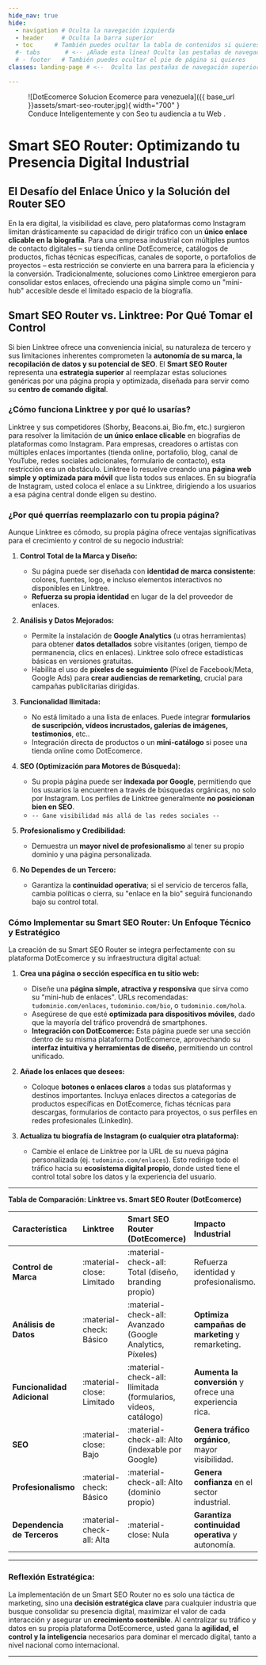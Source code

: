 ```yaml
---
hide_nav: true
hide:
  - navigation # Oculta la navegación izquierda
  - header     # Oculta la barra superior
  - toc      # También puedes ocultar la tabla de contenidos si quieres
  #- tabs       # <-- ¡Añade esta línea! Oculta las pestañas de navegación superior
  # - footer   # También puedes ocultar el pie de página si quieres
classes: landing-page # <--  Oculta las pestañas de navegación superior a través del CSS

---
```

<figure markdown="span">
  ![DotEcomerce Solucion Ecomerce para venezuela]({{ base_url }}assets/smart-seo-router.jpg){ width="700" }
  <figcaption>Conduce Inteligentemente y con Seo tu audiencia a tu Web .</figcaption>
</figure>

# Smart SEO Router: Optimizando tu Presencia Digital Industrial

## El Desafío del Enlace Único y la Solución del Router SEO

En la era digital, la visibilidad es clave, pero plataformas como Instagram limitan drásticamente su capacidad de dirigir tráfico con un **único enlace clicable en la biografía**. Para una empresa industrial con múltiples puntos de contacto digitales – su tienda online DotEcomerce, catálogos de productos, fichas técnicas específicas, canales de soporte, o portafolios de proyectos – esta restricción se convierte en una barrera para la eficiencia y la conversión. Tradicionalmente, soluciones como Linktree emergieron para consolidar estos enlaces, ofreciendo una página simple como un "mini-hub" accesible desde el limitado espacio de la biografía.

## Smart SEO Router vs. Linktree: Por Qué Tomar el Control

Si bien Linktree ofrece una conveniencia inicial, su naturaleza de tercero y sus limitaciones inherentes comprometen la **autonomía de su marca, la recopilación de datos y su potencial de SEO**. El **Smart SEO Router** representa una **estrategia superior** al reemplazar estas soluciones genéricas por una página propia y optimizada, diseñada para servir como su **centro de comando digital**.

### ¿Cómo funciona Linktree y por qué lo usarías?

Linktree y sus competidores (Shorby, Beacons.ai, Bio.fm, etc.) surgieron para resolver la limitación de **un único enlace clicable** en biografías de plataformas como Instagram. Para empresas, creadores o artistas con múltiples enlaces importantes (tienda online, portafolio, blog, canal de YouTube, redes sociales adicionales, formulario de contacto), esta restricción era un obstáculo. Linktree lo resuelve creando una **página web simple y optimizada para móvil** que lista todos sus enlaces. En su biografía de Instagram, usted coloca el enlace a su Linktree, dirigiendo a los usuarios a esa página central donde eligen su destino.

### ¿Por qué querrías reemplazarlo con tu propia página?

Aunque Linktree es cómodo, su propia página ofrece ventajas significativas para el crecimiento y control de su negocio industrial:

1.  **Control Total de la Marca y Diseño:**
    * Su página puede ser diseñada con **identidad de marca consistente**: colores, fuentes, logo, e incluso elementos interactivos no disponibles en Linktree.
    * **Refuerza su propia identidad** en lugar de la del proveedor de enlaces.

2.  **Análisis y Datos Mejorados:**
    * Permite la instalación de **Google Analytics** (u otras herramientas) para obtener **datos detallados** sobre visitantes (origen, tiempo de permanencia, clics en enlaces). Linktree solo ofrece estadísticas básicas en versiones gratuitas.
    * Habilita el uso de **píxeles de seguimiento** (Píxel de Facebook/Meta, Google Ads) para **crear audiencias de remarketing**, crucial para campañas publicitarias dirigidas.

3.  **Funcionalidad Ilimitada:**
    * No está limitado a una lista de enlaces. Puede integrar **formularios de suscripción, vídeos incrustados, galerías de imágenes, testimonios**, etc..
    * Integración directa de productos o un **mini-catálogo** si posee una tienda online como DotEcomerce.

4.  **SEO (Optimización para Motores de Búsqueda):**
    * Su propia página puede ser **indexada por Google**, permitiendo que los usuarios la encuentren a través de búsquedas orgánicas, no solo por Instagram. Los perfiles de Linktree generalmente **no posicionan bien en SEO**.
    * `-- Gane visibilidad más allá de las redes sociales --`

5.  **Profesionalismo y Credibilidad:**
    * Demuestra un **mayor nivel de profesionalismo** al tener su propio dominio y una página personalizada.

6.  **No Dependes de un Tercero:**
    * Garantiza la **continuidad operativa**; si el servicio de terceros falla, cambia políticas o cierra, su "enlace en la bio" seguirá funcionando bajo su control total.

### Cómo Implementar su Smart SEO Router: Un Enfoque Técnico y Estratégico

La creación de su Smart SEO Router se integra perfectamente con su plataforma DotEcomerce y su infraestructura digital actual:

1.  **Crea una página o sección específica en tu sitio web:**
    * Diseñe una **página simple, atractiva y responsiva** que sirva como su "mini-hub de enlaces". URLs recomendadas: `tudominio.com/enlaces`, `tudominio.com/bio`, o `tudominio.com/hola`.
    * Asegúrese de que esté **optimizada para dispositivos móviles**, dado que la mayoría del tráfico provendrá de smartphones.
    * **Integración con DotEcomerce:** Esta página puede ser una sección dentro de su misma plataforma DotEcomerce, aprovechando su **interfaz intuitiva y herramientas de diseño**, permitiendo un control unificado.

2.  **Añade los enlaces que desees:**
    * Coloque **botones o enlaces claros** a todas sus plataformas y destinos importantes. Incluya enlaces directos a categorías de productos específicas en DotEcomerce, fichas técnicas para descargas, formularios de contacto para proyectos, o sus perfiles en redes profesionales (LinkedIn).

3.  **Actualiza tu biografía de Instagram (o cualquier otra plataforma):**
    * Cambie el enlace de Linktree por la URL de su nueva página personalizada (ej. `tudominio.com/enlaces`). Esto redirige todo el tráfico hacia su **ecosistema digital propio**, donde usted tiene el control total sobre los datos y la experiencia del usuario.

---

**Tabla de Comparación: Linktree vs. Smart SEO Router (DotEcomerce)**

| Característica              | Linktree                   | Smart SEO Router (DotEcomerce)                                | Impacto Industrial                                         |
| :-------------------------- | :------------------------- | :------------------------------------------------------------ | :--------------------------------------------------------- |
| **Control de Marca** | :material-close: Limitado  | :material-check-all: Total (diseño, branding propio)          | Refuerza identidad y profesionalismo.                      |
| **Análisis de Datos** | :material-check: Básico    | :material-check-all: Avanzado (Google Analytics, Píxeles)     | **Optimiza campañas de marketing** y remarketing.          |
| **Funcionalidad Adicional** | :material-close: Limitado  | :material-check-all: Ilimitada (formularios, videos, catálogo) | **Aumenta la conversión** y ofrece una experiencia rica.    |
| **SEO** | :material-close: Bajo      | :material-check-all: Alto (indexable por Google)              | **Genera tráfico orgánico**, mayor visibilidad.            |
| **Profesionalismo** | :material-check: Básico    | :material-check-all: Alto (dominio propio)                    | **Genera confianza** en el sector industrial.              |
| **Dependencia de Terceros** | :material-check-all: Alta  | :material-close: Nula                                         | **Garantiza continuidad operativa** y autonomía.           |

---

### **Reflexión Estratégica:**

La implementación de un Smart SEO Router no es solo una táctica de marketing, sino una **decisión estratégica clave** para cualquier industria que busque consolidar su presencia digital, maximizar el valor de cada interacción y asegurar un **crecimiento sostenible**. Al centralizar su tráfico y datos en su propia plataforma DotEcomerce, usted gana la **agilidad, el control y la inteligencia** necesarios para dominar el mercado digital, tanto a nivel nacional como internacional.

---